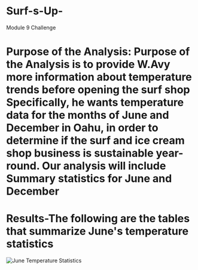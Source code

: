 # Surf-s-Up-
Module 9 Challenge
# Purpose of the Analysis: Purpose of the Analysis is to provide W.Avy more information about temperature trends before opening the surf shop  Specifically, he wants temperature data for the months of June and December in Oahu, in order to determine if the surf and ice cream shop business is sustainable year-round. Our analysis will include Summary statistics for June and December
# Results-The following are the tables that summarize June's temperature statistics
![June Temperature Statistics](http://localhost:8888/view/OneDrive/Desktop/Module%209%20Challenge/June%20Results.PNG)
